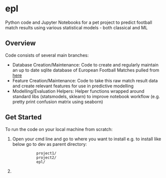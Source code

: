 # epl
Python code and Jupyter Notebooks for a pet project to predict football match results using various statistical models - both classical and ML

## Overview
Code consists of several main branches:
 - Database Creation/Maintenance: Code to create and regularly maintain an up to date sqlite database of European Football Matches pulled from [here](https://www.football-data.co.uk/)
 - Feature Creation/Maintenance: Code to take this raw match result data and create relevant features for use in predictive modelling
 - Modelling/Evaluation Helpers: Helper functions wrapped around standard libs (statsmodels, sklearn) to improve notebook workflow (e.g. pretty print confusion matrix using seaborn)

## Get Started
To run the code on your local machine from scratch:
1. Open your cmd line and go to where you want to install e.g. to install like below go to dev as parent directory:
```/User/username/dev/
              project1/
              project2/
              epl/
```
2. 
